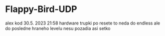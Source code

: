 # Flappy-Bird-UDP
alex kod 30.5. 2023 21:58
hardware trupki 
po resete to neda do endless ale do posledne hraneho levelu
nesu pozadia
asi setko
